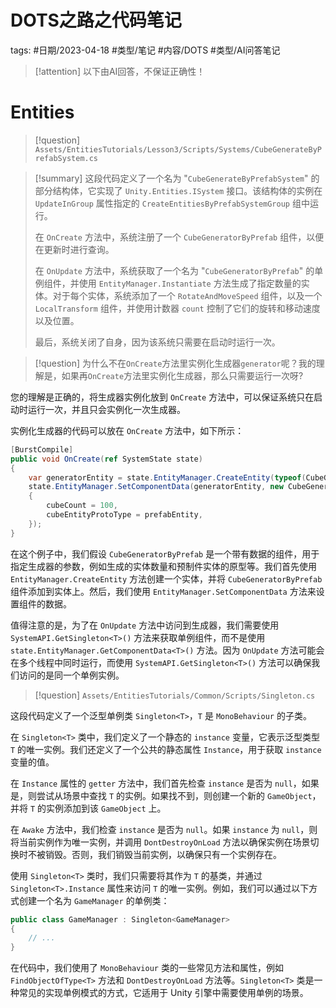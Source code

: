 # DOTS之路之代码笔记




tags: #日期/2023-04-18 #类型/笔记 #内容/DOTS #类型/AI问答笔记 



> [!attention]
> 以下由AI回答，不保证正确性！





# Entities


> [!question] 
> `Assets/EntitiesTutorials/Lesson3/Scripts/Systems/CubeGenerateByPrefabSystem.cs`

> [!summary] 
> 这段代码定义了一个名为 "`CubeGenerateByPrefabSystem`" 的部分结构体，它实现了 `Unity.Entities.ISystem` 接口。该结构体的实例在 `UpdateInGroup` 属性指定的 `CreateEntitiesByPrefabSystemGroup` 组中运行。
> 
> 在 `OnCreate` 方法中，系统注册了一个 `CubeGeneratorByPrefab` 组件，以便在更新时进行查询。
> 
> 在 `OnUpdate` 方法中，系统获取了一个名为 "`CubeGeneratorByPrefab`" 的单例组件，并使用 `EntityManager.Instantiate` 方法生成了指定数量的实体。对于每个实体，系统添加了一个 `RotateAndMoveSpeed` 组件，以及一个 `LocalTransform` 组件，并使用计数器 `count` 控制了它们的旋转和移动速度以及位置。
> 
> 最后，系统关闭了自身，因为该系统只需要在启动时运行一次。

> [!question] 
> 为什么不在`OnCreate`方法里实例化生成器`generator`呢？我的理解是，如果再`OnCreate`方法里实例化生成器，那么只需要运行一次呀?


您的理解是正确的，将生成器实例化放到 `OnCreate` 方法中，可以保证系统只在启动时运行一次，并且只会实例化一次生成器。

实例化生成器的代码可以放在 `OnCreate` 方法中，如下所示：

```C#
[BurstCompile]
public void OnCreate(ref SystemState state)
{
    var generatorEntity = state.EntityManager.CreateEntity(typeof(CubeGeneratorByPrefab));
    state.EntityManager.SetComponentData(generatorEntity, new CubeGeneratorByPrefab
    {
        cubeCount = 100,
        cubeEntityProtoType = prefabEntity,
    });
}
```

在这个例子中，我们假设 `CubeGeneratorByPrefab` 是一个带有数据的组件，用于指定生成器的参数，例如生成的实体数量和预制件实体的原型等。我们首先使用 `EntityManager.CreateEntity` 方法创建一个实体，并将 `CubeGeneratorByPrefab` 组件添加到实体上。然后，我们使用 `EntityManager.SetComponentData` 方法来设置组件的数据。

值得注意的是，为了在 `OnUpdate` 方法中访问到生成器，我们需要使用 `SystemAPI.GetSingleton<T>()` 方法来获取单例组件，而不是使用 `state.EntityManager.GetComponentData<T>()` 方法。因为 `OnUpdate` 方法可能会在多个线程中同时运行，而使用 `SystemAPI.GetSingleton<T>()` 方法可以确保我们访问的是同一个单例实例。



> [!question]
> `Assets/EntitiesTutorials/Common/Scripts/Singleton.cs`



这段代码定义了一个泛型单例类 `Singleton<T>`，`T` 是 `MonoBehaviour` 的子类。

在 `Singleton<T>` 类中，我们定义了一个静态的 `instance` 变量，它表示泛型类型 `T` 的唯一实例。我们还定义了一个公共的静态属性 `Instance`，用于获取 `instance` 变量的值。

在 `Instance` 属性的 `getter` 方法中，我们首先检查 `instance` 是否为 `null`，如果是，则尝试从场景中查找 `T` 的实例。如果找不到，则创建一个新的 `GameObject`，并将 `T` 的实例添加到该 `GameObject` 上。

在 `Awake` 方法中，我们检查 `instance` 是否为 `null`。如果 `instance` 为 `null`，则将当前实例作为唯一实例，并调用 `DontDestroyOnLoad` 方法以确保实例在场景切换时不被销毁。否则，我们销毁当前实例，以确保只有一个实例存在。

使用 `Singleton<T>` 类时，我们只需要将其作为 `T` 的基类，并通过 `Singleton<T>.Instance` 属性来访问 `T` 的唯一实例。例如，我们可以通过以下方式创建一个名为 `GameManager` 的单例类：

```C#
public class GameManager : Singleton<GameManager>
{
    // ...
}
```

在代码中，我们使用了 `MonoBehaviour` 类的一些常见方法和属性，例如 `FindObjectOfType<T>` 方法和 `DontDestroyOnLoad` 方法等。`Singleton<T>` 类是一种常见的实现单例模式的方式，它适用于 Unity 引擎中需要使用单例的场景。
